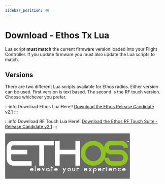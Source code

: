 ```yaml
---
sidebar_position: 40
---
```


# Download - Ethos Tx Lua
Lua script **must match** the current firmware version loaded into your Flight Controller. If you update firmware you must also update the Lua scripts to match.

## Versions
There are two different Lua scripts available for Ethos radios. Either version can be used. First version is text based. The second is the RF touch version. Choose whichever you prefer.

:::info Download Ethos Lua Here!!
[Download the Ethos Release Candidate v2.1](https://github.com/rotorflight/rotorflight-lua-ethos/releases/tag/release/2.1.0-RC2)
:::

:::info Download RF Touch Lua Here!!
[Download the Ethos RF Touch Suite - Release Candidate v2.1](https://github.com/rotorflight/rotorflight-lua-ethos-suite/releases/tag/release/2.1.0-RC2)
:::

![Ethos Tx](../setup/img/ethos-logo.png)


